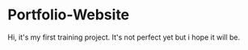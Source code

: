 # Portfolio-Website

Hi, it's my first training project. It's not perfect yet but i hope it will be.
